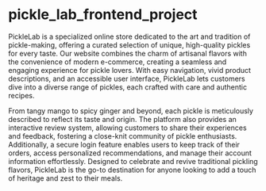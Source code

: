 # pickle_lab_frontend_project
PickleLab is a specialized online store dedicated to the art and tradition of pickle-making, offering a curated selection of unique, high-quality pickles for every taste. Our website combines the charm of artisanal flavors with the convenience of modern e-commerce, creating a seamless and engaging experience for pickle lovers. With easy navigation, vivid product descriptions, and an accessible user interface, PickleLab lets customers dive into a diverse range of pickles, each crafted with care and authentic recipes.

From tangy mango to spicy ginger and beyond, each pickle is meticulously described to reflect its taste and origin. The platform also provides an interactive review system, allowing customers to share their experiences and feedback, fostering a close-knit community of pickle enthusiasts. Additionally, a secure login feature enables users to keep track of their orders, access personalized recommendations, and manage their account information effortlessly. Designed to celebrate and revive traditional pickling flavors, PickleLab is the go-to destination for anyone looking to add a touch of heritage and zest to their meals.
